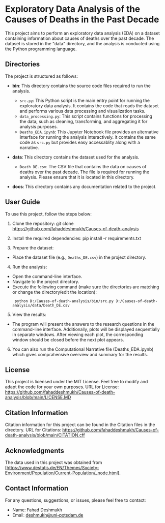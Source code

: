 # Exploratory Data Analysis of the Causes of Deaths in the Past Decade

This project aims to perform an exploratory data analysis (EDA) on a dataset containing information about causes of deaths over the past decade. The dataset is stored in the "data" directory, and the analysis is conducted using the Python programming language.

## Directories

The project is structured as follows:

- **bin**: This directory contains the source code files required to run the analysis.
  - `src.py`: This Python script is the main entry point for running the exploratory data analysis. It contains the code that reads the dataset and performs various data processing and visualization tasks.
  - `data_processing.py`: This script contains functions for processing the data, such as cleaning, transforming, and aggregating it for analysis purposes.
  - `Deaths_EDA.ipynb`: This Jupyter Notebook file provides an alternative interface for running the analysis interactively. It contains the same code as `src.py` but provides easy accessablity along with a narrative.

- **data**: This directory contains the dataset used for the analysis.
  - `Death_DE.csv`: The CSV file that contains the data on causes of deaths over the past decade. The file is required for running the analysis. Please ensure that it is located in this directory.

- **docs**: This directory contains any documentation related to the project.
## User Guide
To use this project, follow the steps below:

1. Clone the repository: git clone https://github.com/fahaddeshmukh/Causes-of-death-analysis


2. Install the required dependencies: pip install -r requirements.txt



3. Prepare the dataset:
- Place the dataset file (e.g., `Deaths_DE.csv`) in the project directory.

4. Run the analysis:
- Open the command-line interface.
- Navigate to the project directory.
- Execute the following command (make sure the directories are matching or change the directory/edit the location):
  ```
   python D:/Causes-of-death-analysis/bin/src.py D:/Causes-of-death-analysis/data/Death_DE.csv

  ```

5. View the results:
- The program will present the answers to the  research questions in the command-line interface. Additionally, plots will be displayed sequentially in separate windows. After viewing each plot, the corresponding window should be closed before the next plot appears.

6. You can also run the Computational Narrative file (Deaths_EDA.ipynb) which gives comprahensive overview and summary for the results.
## License
This project is licensed under the MIT License. Feel free to modify and adapt the code for your own purposes.
URL for License: https://github.com/fahaddeshmukh/Causes-of-death-analysis/blob/main/LICENSE.MD

## Citation Information

Citation information for this project can be found in the Citation files in the directory.
URL for Citations: https://github.com/fahaddeshmukh/Causes-of-death-analysis/blob/main/CITATION.cff
## Acknowledgments
The data used in this project was obtained from [https://www.destatis.de/EN/Themes/Society-Environment/Population/Current-Population/_node.html]. 
## Contact Information
For any questions, suggestions, or issues, please feel free to contact:

- Name: Fahad Deshmukh
- Email: deshmukh@uni-potsdam.de
